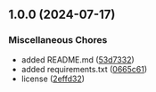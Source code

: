 ## 1.0.0 (2024-07-17)

### Miscellaneous Chores

* added README.md ([53d7332](https://gitlab.pg.innopolis.university/sdr-sum24/elect-gen-backend/commit/53d7332207b17e175406badb2791a3cc95e13430))
* added requirements.txt ([0665c61](https://gitlab.pg.innopolis.university/sdr-sum24/elect-gen-backend/commit/0665c61bf9c02618f1349a5d785df045846503ac))
* license ([2effd32](https://gitlab.pg.innopolis.university/sdr-sum24/elect-gen-backend/commit/2effd321b1ba8d27cb47406a38d23679b7614d5e))
